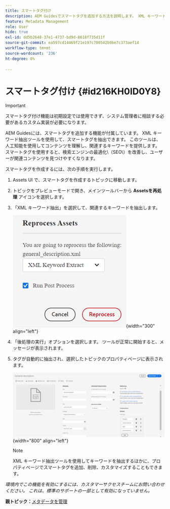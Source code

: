 ```yaml
---
title: スマートタグ付け
description: AEM Guidesでスマートタグを追加する方法を説明します。 XML キーワード抽出ツールを使用して、関連するキーワードを抽出します。
feature: Metadata Management
role: User
hide: true
exl-id: dd5b2648-37e1-4737-bd9d-8618f735d11f
source-git-commit: ea597cd14469f21e197c700542b9be7c373aef14
workflow-type: tm+mt
source-wordcount: '236'
ht-degree: 0%

---
```


# スマートタグ付け {#id216KH0ID0Y8}

>[!IMPORTANT]
>
> スマートタグ付け機能は初期設定では使用できず、システム管理者に相談する必要があるカスタム実装が必要になります。

AEM Guidesには、スマートタグを追加する機能が付属しています。 XML キーワード抽出ツールを使用して、スマートタグを抽出できます。 このツールは、人工知能を使用してコンテンツを理解し、関連するキーワードを提供します。 スマートタグを使用すると、検索エンジンの最適化\（SEO\）を改善し、ユーザーが関連コンテンツを見つけやすくなります。

スマートタグを作成するには、次の手順を実行します。

1. Assets UI で、スマートタグを作成するトピックに移動します。
1. トピックをプレビューモードで開き、メインツールバーから **Assetsを再処理** アイコンを選択します。
1. 「XML キーワード抽出」を選択して、関連するキーワードを抽出します。

   ![](images/smart-tag-reprocess-asset.png){width="300" align="left"}

1. 「後処理の実行」オプションを選択します。 ツールが正常に開始すると、メッセージが表示されます。
1. タグが自動的に抽出され、選択したトピックのプロパティページに表示されます。

   ![](images/properties-smart-tags.png){width="800" align="left"}

   >[!NOTE]
   >
   > XML キーワード抽出ツールを使用してキーワードを抽出するほかに、プロパティページでスマートタグを追加、削除、カスタマイズすることもできます。


*環境内でこの機能を有効にするには、カスタマーサクセスチームにお問い合わせください。 これは、標準のサポートの一部として有効になっていません。*

**親トピック：**&#x200B;[ メタデータを管理 ](manage-metadata.md)
